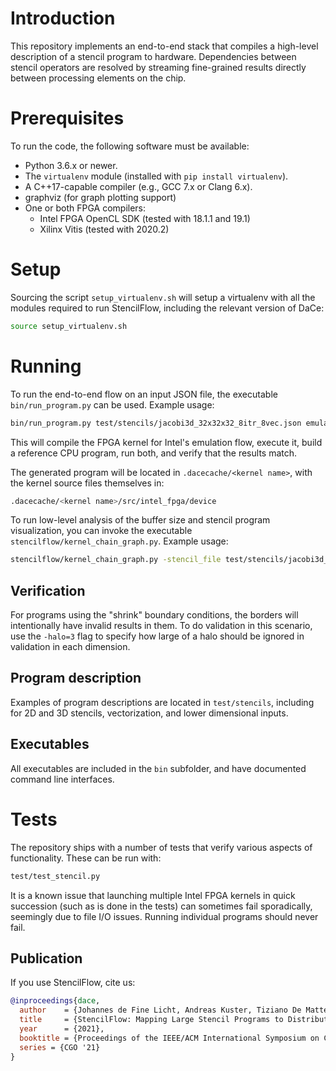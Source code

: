 Introduction
============

This repository implements an end-to-end stack that compiles a high-level
description of a stencil program to hardware. Dependencies between stencil
operators are resolved by streaming fine-grained results directly between
processing elements on the chip. 

Prerequisites
=============

To run the code, the following software must be available:
- Python 3.6.x or newer.
- The `virtualenv` module (installed with `pip install virtualenv`).
- A C++17-capable compiler (e.g., GCC 7.x or Clang 6.x).
- graphviz (for graph plotting support)
- One or both FPGA compilers:
  - Intel FPGA OpenCL SDK (tested with 18.1.1 and 19.1)
  - Xilinx Vitis (tested with 2020.2) 

Setup
=====

Sourcing the script `setup_virtualenv.sh` will setup a virtualenv with all the
modules required to run StencilFlow, including the relevant version of DaCe:

```bash
source setup_virtualenv.sh
```

Running
=======

To run the end-to-end flow on an input JSON file, the executable
`bin/run_program.py` can be used. Example usage:

```bash
bin/run_program.py test/stencils/jacobi3d_32x32x32_8itr_8vec.json emulation -compare-to-reference
```

This will compile the FPGA kernel for Intel's emulation flow, execute it, build
a reference CPU program, run both, and verify that the results match.

The generated program will be located in `.dacecache/<kernel name>`, with the
kernel source files themselves in:

```bash
.dacecache/<kernel name>/src/intel_fpga/device
```

To run low-level analysis of the buffer size and stencil program visualization, you can invoke the executable `stencilflow/kernel_chain_graph.py`.
Example usage:

```bash
stencilflow/kernel_chain_graph.py -stencil_file test/stencils/jacobi3d_32x32x32_8itr_8vec.json -plot -simulate -report -optimize
```

Verification
------------

For programs using the "shrink" boundary conditions, the borders will
intentionally have invalid results in them. To do validation in this scenario,
use the `-halo=3` flag to specify how large of a halo should be ignored in
validation in each dimension.

Program description
-------------------

Examples of program descriptions are located in `test/stencils`, including for
2D and 3D stencils, vectorization, and lower dimensional inputs.

Executables
-----------

All executables are included in the `bin` subfolder, and have documented command
line interfaces.

Tests
=====

The repository ships with a number of tests that verify various aspects of
functionality. These can be run with:

```bash
test/test_stencil.py
```

It is a known issue that launching multiple Intel FPGA kernels in quick
succession (such as is done in the tests) can sometimes fail sporadically,
seemingly due to file I/O issues. Running individual programs should never fail.

Publication
-----------

If you use StencilFlow, cite us:
```bibtex
@inproceedings{dace,
  author    = {Johannes de Fine Licht, Andreas Kuster, Tiziano De Matteis, Tal Ben-Nun, Dominic Hofer, Torsten Hoefler},
  title     = {StencilFlow: Mapping Large Stencil Programs to Distributed Spatial Computing Systems},
  year      = {2021},
  booktitle = {Proceedings of the IEEE/ACM International Symposium on Code Generation and Optimization (CGO)},
  series = {CGO '21}
}
```